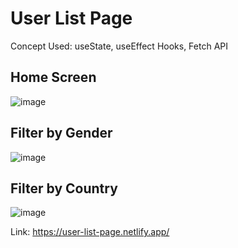 # User List Page
Concept Used: useState, useEffect Hooks, Fetch API

## Home Screen
![image](https://github.com/user-attachments/assets/378daac2-5eec-4fee-8f5b-5379669a73d3)

## Filter by Gender
![image](https://github.com/user-attachments/assets/f8c9fbb2-3af6-4dba-93c9-7df566558e5a)

## Filter by Country
![image](https://github.com/user-attachments/assets/a5a4a5cb-0825-4f83-926c-f956e542bcd0)

Link: https://user-list-page.netlify.app/





